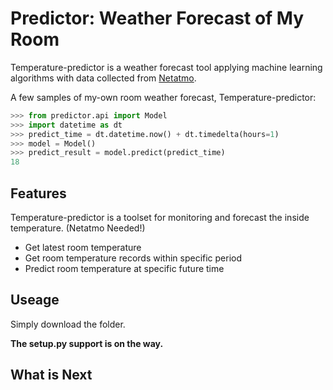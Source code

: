 #  Predictor: Weather Forecast of My Room

Temperature-predictor is a weather forecast tool applying machine learning algorithms with data collected from [Netatmo](https://www.netatmo.com/en-US/product/weather/weatherstation).

A few samples of my-own room weather forecast, Temperature-predictor:

```python
>>> from predictor.api import Model
>>> import datetime as dt
>>> predict_time = dt.datetime.now() + dt.timedelta(hours=1)
>>> model = Model()
>>> predict_result = model.predict(predict_time)
18
```

## Features

Temperature-predictor is a toolset for monitoring and forecast the inside temperature. (Netatmo Needed!)

- Get latest room temperature
- Get room temperature records within specific period
- Predict room temperature at specific future time

## Useage

Simply download the folder.

**The setup.py support is on the way.**

## What is Next
